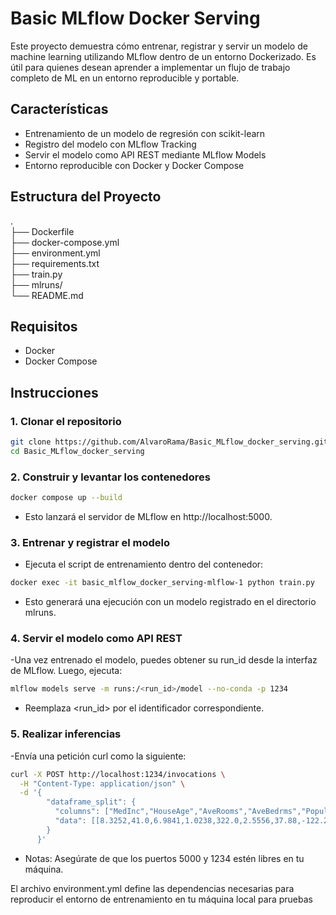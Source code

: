# Basic MLflow Docker Serving

Este proyecto demuestra cómo entrenar, registrar y servir un modelo de machine learning utilizando MLflow dentro de un entorno Dockerizado. Es útil para quienes desean aprender a implementar un flujo de trabajo completo de ML en un entorno reproducible y portable.

## Características

- Entrenamiento de un modelo de regresión con scikit-learn
- Registro del modelo con MLflow Tracking
- Servir el modelo como API REST mediante MLflow Models
- Entorno reproducible con Docker y Docker Compose

## Estructura del Proyecto


.\
├── Dockerfile\
├── docker-compose.yml\
├── environment.yml\
├── requirements.txt\
├── train.py\
├── mlruns/\
└── README.md


## Requisitos

- Docker
- Docker Compose

## Instrucciones

### 1. Clonar el repositorio

```bash
git clone https://github.com/AlvaroRama/Basic_MLflow_docker_serving.git
cd Basic_MLflow_docker_serving
```

### 2. Construir y levantar los contenedores

```bash
docker compose up --build
```

- Esto lanzará el servidor de MLflow en http://localhost:5000.

### 3. Entrenar y registrar el modelo

- Ejecuta el script de entrenamiento dentro del contenedor:

```bash
docker exec -it basic_mlflow_docker_serving-mlflow-1 python train.py
```

- Esto generará una ejecución con un modelo registrado en el directorio mlruns.

### 4. Servir el modelo como API REST

-Una vez entrenado el modelo, puedes obtener su run_id desde la interfaz de MLflow. Luego, ejecuta:

```bash
mlflow models serve -m runs:/<run_id>/model --no-conda -p 1234
```

- Reemplaza <run_id> por el identificador correspondiente.

### 5. Realizar inferencias

-Envía una petición curl como la siguiente:

```bash
curl -X POST http://localhost:1234/invocations \
  -H "Content-Type: application/json" \
  -d '{
        "dataframe_split": {
          "columns": ["MedInc","HouseAge","AveRooms","AveBedrms","Population","AveOccup","Latitude","Longitude"],
          "data": [[8.3252,41.0,6.9841,1.0238,322.0,2.5556,37.88,-122.23]]
        }
      }'
```
- Notas:
Asegúrate de que los puertos 5000 y 1234 estén libres en tu máquina.

El archivo environment.yml define las dependencias necesarias para reproducir el entorno de entrenamiento en tu máquina local para pruebas
